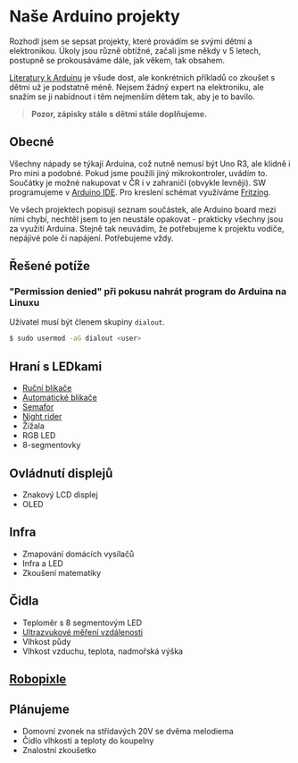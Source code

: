 # Naše Arduino projekty
Rozhodl jsem se sepsat projekty, které provádím se svými dětmi a elektronikou. Úkoly jsou různě obtížné, začali jsme někdy v 5 letech, postupně se prokousáváme dále, jak věkem, tak obsahem.

[Literatury k Arduinu](https://arduino.cz/tag/ebook/) je všude dost, ale konkrétních příkladů co zkoušet s dětmi už je podstatně méně. Nejsem žádný expert na elektroniku, ale snažím se ji nabídnout i těm nejmenším dětem tak, aby je to bavilo.

> **Pozor, zápisky stále s dětmi stále doplňujeme.**

## Obecné 
Všechny nápady se týkají Arduina, což nutně nemusí být Uno R3, ale klidně i Pro mini a podobné. Pokud jsme použili jiný mikrokontroler, uvádím to. Součátky je možné nakupovat v ČR i v zahraničí (obvykle levněji). SW programujeme v [Arduino IDE](https://www.arduino.cc/en/main/software). Pro kreslení schémat využíváme [Fritzing](http://fritzing.org).

Ve všech projektech popisuji seznam součástek, ale Arduino board mezi nimi chybí, nechtěl jsem to jen neustále opakovat - prakticky všechny jsou za využití Arduina. Stejně tak neuvádím, že potřebujeme k projektu vodiče, nepájivé pole či napájení. Potřebujeme vždy.

## Řešené potíže
### "Permission denied" při pokusu nahrát program do Arduina na Linuxu
Uživatel musí být členem skupiny `dialout`.
``` bash
$ sudo usermod -aG dialout <user>
```

## Hraní s LEDkami
* [Ruční blikače](rucni_blikace/rucni_blikace.md)
* [Automatické blikače](automaticke_blikace/automaticke_blikace.md)
* [Semafor](semafor/semafor.md)
* [Night rider](night_rider/night_rider.md)
* Žížala
* RGB LED
* 8-segmentovky

## Ovládnutí displejů
* Znakový LCD displej
* OLED

## Infra
* Zmapování domácích vysílačů
* Infra a LED
* Zkoušení matematiky

## Čidla
* Teploměr s 8 segmentovým LED
* [Ultrazvukové měření vzdálenosti](meric_vzdalenosti/meric_vzdalenosti.md)
* Vlhkost půdy
* Vlhkost vzduchu, teplota, nadmořská výška

## [Robopixle](robopixle/robopixle,md)

## Plánujeme
* Domovní zvonek na střídavých 20V se dvěma melodiema
* Čidlo vlhkosti a teploty do koupelny
* Znalostní zkoušetko

